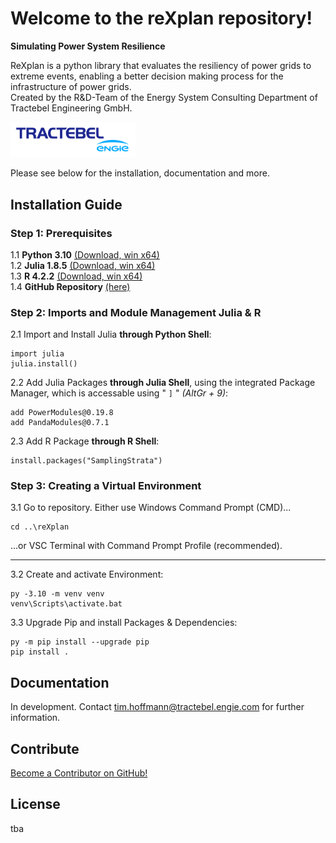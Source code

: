 # Welcome to the reXplan repository!

**Simulating Power System Resilience**

ReXplan is a python library that evaluates the resiliency of power grids to extreme events, enabling a better decision making process for the infrastructure of power grids. <br>
Created by the R&D-Team of the Energy System Consulting Department of Tractebel Engineering GmbH.

<img src="./docs/source/_static/ENGIE_tractebel_solid_BLUE_RGB_300.png" alt="tractebel_logo" width="200"/>

Please see below for the installation, documentation and more.

## Installation Guide
### Step 1: Prerequisites
1.1 **Python 3.10** [(Download, win x64)](https://www.python.org/ftp/python/3.10.10/python-3.10.10-amd64.exe)\
1.2 **Julia 1.8.5** [(Download, win x64)](https://julialang-s3.julialang.org/bin/winnt/x64/1.8/julia-1.8.5-win64.exe)\
1.3 **R 4.2.2** [(Download, win x64)](https://ftp.fau.de/cran/bin/windows/base/old/4.2.2)\
1.4 **GitHub Repository** [(here)](https://github.com/Tractebel-Engineering/reXplan-repo)

### Step 2: Imports and Module Management Julia & R
2.1 Import and Install Julia **through Python Shell**:
```
import julia
julia.install()
```

2.2 Add Julia Packages **through Julia Shell**, using the integrated Package Manager, which is accessable using " `]` " _(AltGr + 9)_:
```
add PowerModules@0.19.8
add PandaModules@0.7.1
```

2.3 Add R Package **through R Shell**:
```
install.packages("SamplingStrata")
```

### Step 3: Creating a Virtual Environment

3.1 Go to repository. Either use Windows Command Prompt (CMD)...
```
cd ..\reXplan
```

...or VSC Terminal with Command Prompt Profile (recommended).

---

3.2 Create and activate Environment:
```
py -3.10 -m venv venv
venv\Scripts\activate.bat
```

3.3 Upgrade Pip and install Packages & Dependencies:
```
py -m pip install --upgrade pip
pip install .
```

## Documentation
In development. Contact tim.hoffmann@tractebel.engie.com for further information.

## Contribute
[Become a Contributor on GitHub!](https://github.com/FirasJrad/reXplan)

## License
tba
